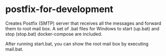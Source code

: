 # postfix-for-development

Creates Postfix (SMTP) server that receives all the messages and forward them to root mail box.
A set of .bat files for Windows to start (up.bat) and stop (stop.bat) docker-compose are included.

After running start.bat, you can show the root mail box by executing mail.bat.
